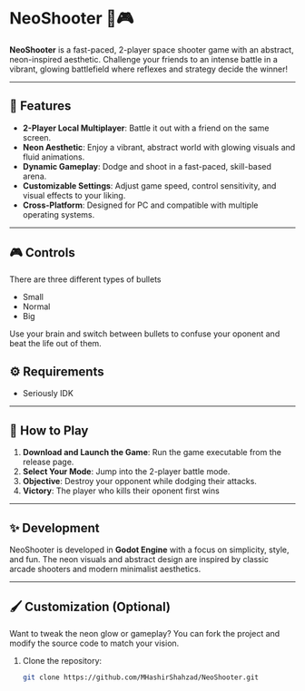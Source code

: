 # NeoShooter 🚀🎮

**NeoShooter** is a fast-paced, 2-player space shooter game with an abstract, neon-inspired aesthetic. Challenge your friends to an intense battle in a vibrant, glowing battlefield where reflexes and strategy decide the winner!

---

## 🌟 Features

- **2-Player Local Multiplayer**: Battle it out with a friend on the same screen.
- **Neon Aesthetic**: Enjoy a vibrant, abstract world with glowing visuals and fluid animations.
- **Dynamic Gameplay**: Dodge and shoot in a fast-paced, skill-based arena.
- **Customizable Settings**: Adjust game speed, control sensitivity, and visual effects to your liking.
- **Cross-Platform**: Designed for PC and compatible with multiple operating systems.

---

## 🎮 Controls
There are three different types of bullets
- Small
- Normal
- Big

Use your brain and switch between bullets to confuse your oponent and beat the life out of them.

## ⚙️ Requirements

- Seriously IDK

---

## 🚀 How to Play

1. **Download and Launch the Game**: Run the game executable from the release page.
2. **Select Your Mode**: Jump into the 2-player battle mode.
3. **Objective**: Destroy your opponent while dodging their attacks.
4. **Victory**: The player who kills their oponent first wins

---


## ✨ Development

NeoShooter is developed in **Godot Engine** with a focus on simplicity, style, and fun. The neon visuals and abstract design are inspired by classic arcade shooters and modern minimalist aesthetics.

---

## 🖌️ Customization (Optional)

Want to tweak the neon glow or gameplay? You can fork the project and modify the source code to match your vision.

1. Clone the repository:
   ```bash
   git clone https://github.com/MHashirShahzad/NeoShooter.git
